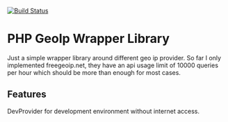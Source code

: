 [![Build Status](https://travis-ci.org/glaubinix/geo-ip.png?branch=master)](https://travis-ci.org/glaubinix/geo-ip)

# PHP GeoIp Wrapper Library

Just a simple wrapper library around different geo ip provider.
So far I only implemented freegeoip.net, they have an api usage limit of 10000 queries per hour which should be more than enough for most cases.

## Features
DevProvider for development environment without internet access.
